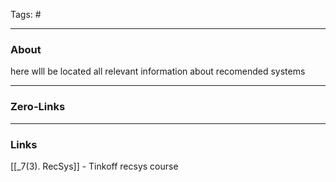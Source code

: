 Tags: #
____
### About 
here wlll be located all relevant information about recomended systems


____
### Zero-Links

____
### Links
[[_7(3). RecSys]] - Tinkoff recsys course